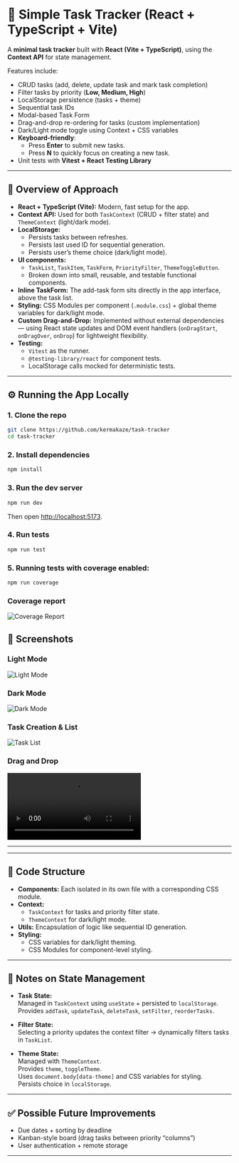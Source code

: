 # 📝 Simple Task Tracker (React + TypeScript + Vite)

A **minimal task tracker** built with **React (Vite + TypeScript)**, using the **Context API** for state management.

Features include:
- CRUD tasks (add, delete, update task and mark task completion)
- Filter tasks by priority (**Low, Medium, High**)
- LocalStorage persistence (tasks + theme)
- Sequential task IDs
- Modal-based Task Form
- Drag-and-drop re-ordering for tasks (custom implementation)
- Dark/Light mode toggle using Context + CSS variables
- **Keyboard-friendly**:
  - Press **Enter** to submit new tasks.
  - Press **N** to quickly focus on creating a new task.
- Unit tests with **Vitest + React Testing Library**

---

## 📌 Overview of Approach

- **React + TypeScript (Vite):** Modern, fast setup for the app.
- **Context API:** Used for both `TaskContext` (CRUD + filter state) and `ThemeContext` (light/dark mode).
- **LocalStorage:**
    - Persists tasks between refreshes.
    - Persists last used ID for sequential generation.
    - Persists user’s theme choice (dark/light mode).
- **UI components:**
    - `TaskList`, `TaskItem`, `TaskForm`, `PriorityFilter`, `ThemeToggleButton`.
    - Broken down into small, reusable, and testable functional components.
- **Inline TaskForm:** The add-task form sits directly in the app interface, above the task list.
- **Styling:** CSS Modules per component (`.module.css`) + global theme variables for dark/light mode.
- **Custom Drag-and-Drop:** Implemented without external dependencies — using React state updates and DOM event handlers (`onDragStart`, `onDragOver`, `onDrop`) for lightweight flexibility.
- **Testing:**
    - `Vitest` as the runner.
    - `@testing-library/react` for component tests.
    - LocalStorage calls mocked for deterministic tests.

---

## ⚙️ Running the App Locally

### 1. Clone the repo
```bash
git clone https://github.com/kermakaze/task-tracker
cd task-tracker
```

### 2. Install dependencies
```bash
npm install
```

### 3. Run the dev server
```bash
npm run dev
```
Then open [http://localhost:5173](http://localhost:5173).

### 4. Run tests
```bash
npm run test
```

### 5. Running tests with coverage enabled:
   ```bash
   npm run coverage
```
### Coverage report
![Coverage Report](./screenshots/code-coverage.png)

## 📸 Screenshots
### Light Mode
![Light Mode](./screenshots/light-mode.png)

### Dark Mode
![Dark Mode](./screenshots/dark-mode.png)

### Task Creation & List
![Task List](./screenshots/task-list.png)

### Drag and Drop
![Drag and Drop](./screenshots/drag-and-drop.mov)

---

---

## 📂 Code Structure
- **Components:** Each isolated in its own file with a corresponding CSS module.
- **Context:**
  - `TaskContext` for tasks and priority filter state.
  - `ThemeContext` for dark/light mode.
- **Utils:** Encapsulation of logic like sequential ID generation.
- **Styling:**
  - CSS variables for dark/light theming.
  - CSS Modules for component-level styling.

---

## 📖 Notes on State Management

- **Task State:**  
  Managed in `TaskContext` using `useState` + persisted to `localStorage`.  
  Provides `addTask`, `updateTask`, `deleteTask`, `setFilter`, `reorderTasks`.

- **Filter State:**  
  Selecting a priority updates the context filter → dynamically filters tasks in `TaskList`.

- **Theme State:**  
  Managed with `ThemeContext`.  
  Provides `theme`, `toggleTheme`.  
  Uses `document.body[data-theme]` and CSS variables for styling.  
  Persists choice in `localStorage`.

---

## ✅ Possible Future Improvements
- Due dates + sorting by deadline
- Kanban-style board (drag tasks between priority “columns”)
- User authentication + remote storage


---
